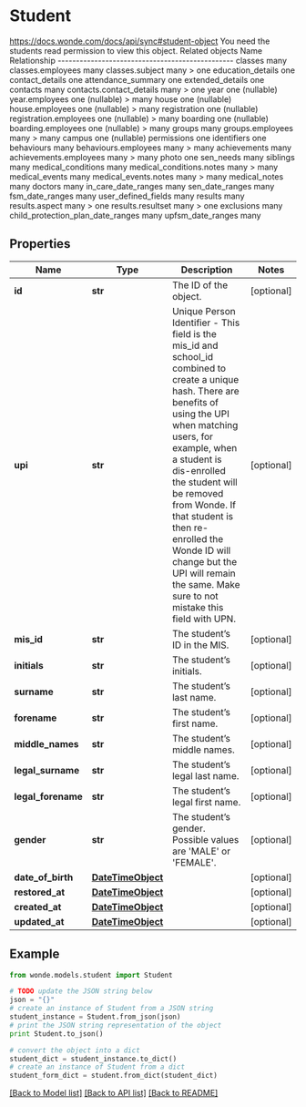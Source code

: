 # Student

https://docs.wonde.com/docs/api/sync#student-object You need the students read permission to view this object. Related objects Name                                Relationship ------------------------------------------------ classes                             many classes.employees                   many classes.subject                     many > one education_details                   one contact_details                     one attendance_summary                  one extended_details                    one contacts                            many contacts.contact_details            many > one year                                one (nullable) year.employees                      one (nullable) > many house                               one (nullable) house.employees                     one (nullable) > many registration                        one (nullable) registration.employees              one (nullable) > many boarding                            one (nullable) boarding.employees                  one (nullable) > many groups                              many groups.employees                    many > many campus                              one (nullable) permissions                         one identifiers                         one behaviours                          many behaviours.employees                many > many achievements                        many achievements.employees              many > many photo                               one sen_needs                           many siblings                            many medical_conditions                  many medical_conditions.notes            many > many medical_events                      many medical_events.notes                many > many medical_notes                       many doctors                             many in_care_date_ranges                 many sen_date_ranges                     many fsm_date_ranges                     many user_defined_fields                 many results                             many results.aspect                      many > one results.resultset                   many > one exclusions                          many child_protection_plan_date_ranges   many upfsm_date_ranges                   many 

## Properties
Name | Type | Description | Notes
------------ | ------------- | ------------- | -------------
**id** | **str** | The ID of the object. | [optional] 
**upi** | **str** | Unique Person Identifier - This field is the mis_id and school_id combined to create a unique hash. There are benefits of using the UPI when matching users, for example, when a student is dis-enrolled the student will be removed from Wonde. If that student is then re-enrolled the Wonde ID will change but the UPI will remain  the same.  Make sure to not mistake this field with UPN.  | [optional] 
**mis_id** | **str** | The student’s ID in the MIS. | [optional] 
**initials** | **str** | The student’s initials. | [optional] 
**surname** | **str** | The student’s last name. | [optional] 
**forename** | **str** | The student’s first name. | [optional] 
**middle_names** | **str** | The student’s middle names. | [optional] 
**legal_surname** | **str** | The student’s legal last name. | [optional] 
**legal_forename** | **str** | The student’s legal first name. | [optional] 
**gender** | **str** | The student’s gender. Possible values are &#39;MALE&#39; or &#39;FEMALE&#39;. | [optional] 
**date_of_birth** | [**DateTimeObject**](DateTimeObject.md) |  | [optional] 
**restored_at** | [**DateTimeObject**](DateTimeObject.md) |  | [optional] 
**created_at** | [**DateTimeObject**](DateTimeObject.md) |  | [optional] 
**updated_at** | [**DateTimeObject**](DateTimeObject.md) |  | [optional] 

## Example

```python
from wonde.models.student import Student

# TODO update the JSON string below
json = "{}"
# create an instance of Student from a JSON string
student_instance = Student.from_json(json)
# print the JSON string representation of the object
print Student.to_json()

# convert the object into a dict
student_dict = student_instance.to_dict()
# create an instance of Student from a dict
student_form_dict = student.from_dict(student_dict)
```
[[Back to Model list]](../README.md#documentation-for-models) [[Back to API list]](../README.md#documentation-for-api-endpoints) [[Back to README]](../README.md)


